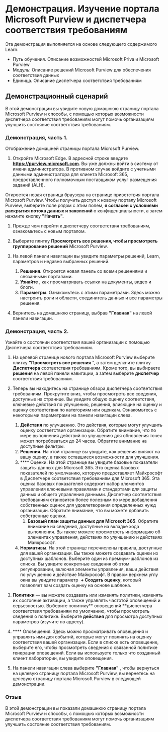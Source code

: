 <!---
---
Демонстрационная версия: "Обзор портала Microsoft Purview и диспетчера соответствия требованиям" Путь обучения/модуль/модуль: "Описание возможностей Microsoft Priva и Microsoft Purview; Модуль 2. Описание решений по соответствию данным Microsoft Purview; Урок 4. Описание диспетчера соответствия требованиям
---
--->

# Демонстрация. Изучение портала Microsoft Purview и диспетчера соответствия требованиям

Эта демонстрация выполняется на основе следующего содержимого Learn:

- Путь обучения. Описание возможностей Microsoft Priva и Microsoft Purview
- Модуль: Описание решений Microsoft Purview для обеспечения соответствия данных
- Единица. Описание диспетчера соответствия требованиям

## Демонстрационный сценарий

В этой демонстрации вы увидите новую домашнюю страницу портала Microsoft Purview и способы, с помощью которых возможности диспетчера соответствия требованиям могут помочь организациям улучшить состояние соответствия требованиям.

### Демонстрация, часть 1.

Отображение домашней страницы портала Microsoft Purview.

1. Откройте Microsoft Edge. В адресной строке введите **https://purview.microsoft.com**. Вы уже должны войти в систему от имени администратора.  В противном случае войдите с учетными данными администратора для клиента Microsoft 365, предоставленного полномочным поставщиком услуг размещения заданий (ALH).

Откроется новая страница браузера на странице приветствия портала Microsoft Purview.  Чтобы получить доступ к новому порталу Microsoft Purview, выберите поле рядом с этим полем, **я согласен с условиями раскрытия потока данных и заявлений** о конфиденциальности, а затем нажмите кнопку **"Начать".**  

1. Прежде чем перейти к диспетчеру соответствия требованиям, ознакомьтесь с новым порталом.

1. Выберите плитку **Просмотреть все решения, чтобы просмотреть группирование решений** Microsoft Purview.

1. На левой панели навигации вы увидите параметры решений, Learn, параметров и недавно выбранных решений.
    1. **Решения.** Откроется новая панель со всеми решениями и связанными порталами.
    1. **Узнайте** , как просматривать ссылки на документы, видео и блоги.
    1. **Параметры**. Ознакомьтесь с этими параметрами. Здесь можно настроить роли и области, соединитель данных и все параметры решения.

1. Вернитесь на домашнюю страницу, выбрав **"Главная"** на левой панели навигации.

### Демонстрация, часть 2.

Узнайте о состоянии соответствия вашей организации с помощью Диспетчера соответствия требованиям.

1. На целевой странице нового портала Microsoft Purview выберите плитку **"Просмотреть все решения** ", а затем щелкните плитку **Диспетчера** соответствия требованиям. Кроме того, вы выбираете **решения** на левой панели навигации, а затем выберите **диспетчер** соответствия требованиям.

1. Теперь вы находитесь на странице обзора диспетчера соответствия требованиям. Прокрутите вниз, чтобы просмотреть все сведения, доступные на странице.  Вы увидите общую оценку соответствия, ключевые действия по улучшению, решения, влияющие на оценку и оценку соответствия по категориям или оценкам. Ознакомьтесь с некоторыми параметрами на панели навигации слева.
    1. **Действия** по улучшению.  Это действия, которые могут улучшить оценку соответствия организации. Обратите внимание, что по мере выполнения действий по улучшению для обновления точек может потребоваться до 24 часов.  Обратите внимание на доступные фильтры.
    1. **Решения.** На этой странице вы увидите, как решения виляют на вашу оценку, а также оставшиеся возможности для улучшения.
    1. **** Оценки. На этой странице вы увидите базовые показатели защиты данных для Microsoft 365.  Это оценка базовых показателей по умолчанию, которую предоставляет Майкрософт в Диспетчере соответствия требованиям для Microsoft 365.  Эта оценка базовых показателей содержит набор элементов управления ключевыми правилами и стандартами для защиты данных и общего управления данными. Диспетчер соответствия требованиям становится более полезным по мере добавления собственных оценок для удовлетворения определенных нужд организации.  Обратите внимание, что вы можете добавить собственные оценки.
        1. **Базовый план защиты данных для Microsoft 365**.  Обратите внимание на сведения, доступные на вкладке хода выполнения. Вы также можете просмотреть информацию об элементах управления, действиях по улучшению и действиях Майкрософт.  
    1. **Нормативы**.  На этой странице перечислены правила, доступные для вашей организации. Вы также можете создавать оценки из доступных шаблонов.  Выберите один из премиум-шаблонов из списка.  Вы увидите конкретные сведения об этом регулировании, включая элементы управления, ваши действия по улучшению и действие Майкрософт.  В правом верхнем углу окна вы увидите параметр  **+ Создать оценку**, который позволяет вам создать оценку на основе шаблона.
1. **Политики** — вы можете создавать или изменять политики, изменять их состояние активации, а также управлять частотой оповещений и серьезностью. Выберите политику** оповещений **диспетчера соответствия требованиям по умолчанию, чтобы просмотреть сведения о политике.  Выберите **действия** для просмотра доступных параметров (изучите по адресу).
1. **** Оповещения. Здесь можно просматривать оповещения и управлять ими для событий, которые могут повлиять на оценку соответствия вашей организации.  Если в списке есть оповещение, выберите его, чтобы просмотреть сведения о связанной политике генерации оповещений. Если вы используете только что созданный клиент лаборатории, вы увидите оповещения.

1. На панели навигации слева выберите **"Главная"** , чтобы вернуться на целевую страницу портала Microsoft Purview, вы вернетесь на целевую страницу портала Microsoft Purview в следующей демонстрации.

### Отзыв

В этой демонстрации вы показали домашнюю страницу портала Microsoft Purview и способы, с помощью которых возможности диспетчера соответствия требованиям могут помочь организациям улучшить состояние соответствия требованиям.
